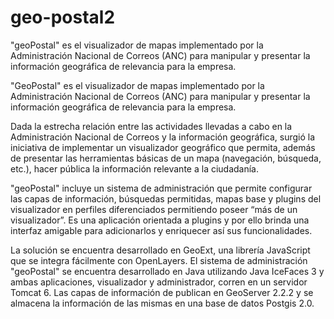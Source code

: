 # geo-postal2

"geoPostal" es el visualizador de mapas implementado por la Administración Nacional de Correos (ANC) para manipular y presentar la información geográfica de relevancia para la empresa.

"GeoPostal" es el visualizador de mapas implementado por la Administración Nacional de Correos (ANC) para manipular y presentar la información geográfica de relevancia para la empresa.

Dada la estrecha relación entre las actividades llevadas a cabo en la Administración Nacional de Correos y la información geográfica, surgió la iniciativa de implementar un visualizador geográfico que permita, además de presentar las herramientas básicas de un mapa (navegación, búsqueda, etc.), hacer pública la información relevante a la ciudadanía.

"geoPostal" incluye un sistema de administración que permite configurar las capas de información, búsquedas permitidas, mapas base y plugins del visualizador en perfiles diferenciados permitiendo poseer “más de un visualizador”. Es una aplicación orientada a plugins y por ello brinda una interfaz amigable para adicionarlos y enriquecer así sus funcionalidades.

La solución se encuentra desarrollado en GeoExt, una librería JavaScript que se integra fácilmente con OpenLayers. El sistema de administración "geoPostal" se encuentra desarrollado en Java utilizando Java IceFaces 3 y ambas aplicaciones, visualizador y administrador, corren en un servidor Tomcat 6.  Las capas de información de publican en GeoServer 2.2.2 y se almacena la información de las mismas en una base de datos Postgis 2.0.
